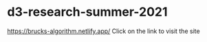 # d3-research-summer-2021
https://brucks-algorithm.netlify.app/ Click on the link to visit the site
